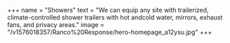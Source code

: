 +++
name = "Showers"
text = "We can equip any site with trailerized, climate-controlled shower trailers with hot andcold water, mirrors, exhaust fans, and privacy areas."
image = "/v1576018357/Ranco%20Response/hero-homepage_a12ysu.jpg"
+++